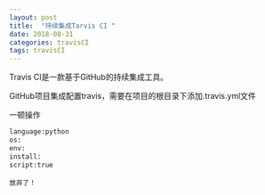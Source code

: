 ```yaml
---
layout: post
title:  "持续集成Tarvis CI "
date: 2018-08-31
categories: travisCI
tags: travisCI
---
```

Travis CI是一款基于GitHub的持续集成工具。
    
GitHub项目集成配置travis，需要在项目的根目录下添加.travis.yml文件
    
 一顿操作

``` BASH
language:python
os:
env:
install:
script:true


```

    
    放弃了！
    
